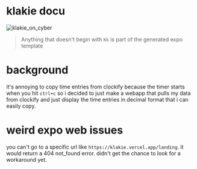 # klakie docu

![klakie_on_cyber](https://user-images.githubusercontent.com/32459751/118411007-0befa780-b6c5-11eb-8064-c30b7c7d1743.png)

> Anything that doesn't begin with `Kk` is part of the generated expo template

# background

it's annoying to copy time entries from clockify because the timer starts when you hit `ctrl+c`
so i decided to just make a webapp that pulls my data from clockify and just display the time entries in decimal format that i can easily copy.

# weird expo web issues

you can't go to a specific url like `https://klakie.vercel.app/landing`. it would return a 404 not_found error. didn't get the chance to look for a workaround yet.
